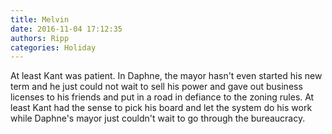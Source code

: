 ```yaml
---
title: Melvin
date: 2016-11-04 17:12:35
authors: Ripp
categories: Holiday
---
```


 At least Kant was patient.  In Daphne, the mayor hasn't even started his new term and he just could not wait to sell his power and gave out business licenses to his friends and put in a road in defiance to the zoning rules.  At least Kant had the sense to pick his board and let the system do his work while Daphne's mayor just couldn't wait to go through the bureaucracy.